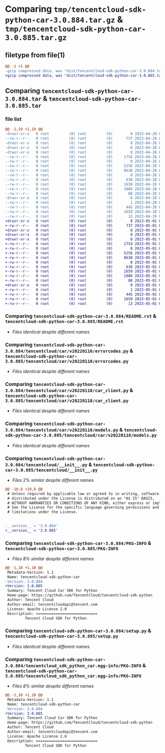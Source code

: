 # Comparing `tmp/tencentcloud-sdk-python-car-3.0.884.tar.gz` & `tmp/tencentcloud-sdk-python-car-3.0.885.tar.gz`

## filetype from file(1)

```diff
@@ -1 +1 @@
-gzip compressed data, was "dist/tencentcloud-sdk-python-car-3.0.884.tar", last modified: Fri Apr 28 02:06:57 2023, max compression
+gzip compressed data, was "dist/tencentcloud-sdk-python-car-3.0.885.tar", last modified: Mon May  1 00:30:13 2023, max compression
```

## Comparing `tencentcloud-sdk-python-car-3.0.884.tar` & `tencentcloud-sdk-python-car-3.0.885.tar`

### file list

```diff
@@ -1,19 +1,19 @@
-drwxr-xr-x   0 root         (0) root         (0)        0 2023-04-28 02:06:57.000000 tencentcloud-sdk-python-car-3.0.884/
--rw-r--r--   0 root         (0) root         (0)      737 2023-04-28 02:06:57.000000 tencentcloud-sdk-python-car-3.0.884/README.rst
-drwxr-xr-x   0 root         (0) root         (0)        0 2023-04-28 02:06:57.000000 tencentcloud-sdk-python-car-3.0.884/tencentcloud/
-drwxr-xr-x   0 root         (0) root         (0)        0 2023-04-28 02:06:57.000000 tencentcloud-sdk-python-car-3.0.884/tencentcloud/car/
-drwxr-xr-x   0 root         (0) root         (0)        0 2023-04-28 02:06:57.000000 tencentcloud-sdk-python-car-3.0.884/tencentcloud/car/v20220110/
--rw-r--r--   0 root         (0) root         (0)     1754 2023-04-28 02:06:57.000000 tencentcloud-sdk-python-car-3.0.884/tencentcloud/car/v20220110/errorcodes.py
--rw-r--r--   0 root         (0) root         (0)        0 2023-04-28 02:06:57.000000 tencentcloud-sdk-python-car-3.0.884/tencentcloud/car/v20220110/__init__.py
--rw-r--r--   0 root         (0) root         (0)     5256 2023-04-28 02:06:57.000000 tencentcloud-sdk-python-car-3.0.884/tencentcloud/car/v20220110/car_client.py
--rw-r--r--   0 root         (0) root         (0)     8630 2023-04-28 02:06:57.000000 tencentcloud-sdk-python-car-3.0.884/tencentcloud/car/v20220110/models.py
--rw-r--r--   0 root         (0) root         (0)        0 2023-04-28 02:06:57.000000 tencentcloud-sdk-python-car-3.0.884/tencentcloud/car/__init__.py
--rw-r--r--   0 root         (0) root         (0)      630 2023-04-28 02:06:57.000000 tencentcloud-sdk-python-car-3.0.884/tencentcloud/__init__.py
--rw-r--r--   0 root         (0) root         (0)     1659 2023-04-28 02:06:57.000000 tencentcloud-sdk-python-car-3.0.884/PKG-INFO
--rw-r--r--   0 root         (0) root         (0)     1006 2023-04-28 02:06:57.000000 tencentcloud-sdk-python-car-3.0.884/setup.py
--rw-r--r--   0 root         (0) root         (0)       88 2023-04-28 02:06:57.000000 tencentcloud-sdk-python-car-3.0.884/setup.cfg
-drwxr-xr-x   0 root         (0) root         (0)        0 2023-04-28 02:06:57.000000 tencentcloud-sdk-python-car-3.0.884/tencentcloud_sdk_python_car.egg-info/
--rw-r--r--   0 root         (0) root         (0)        1 2023-04-28 02:06:57.000000 tencentcloud-sdk-python-car-3.0.884/tencentcloud_sdk_python_car.egg-info/dependency_links.txt
--rw-r--r--   0 root         (0) root         (0)      445 2023-04-28 02:06:57.000000 tencentcloud-sdk-python-car-3.0.884/tencentcloud_sdk_python_car.egg-info/SOURCES.txt
--rw-r--r--   0 root         (0) root         (0)     1659 2023-04-28 02:06:57.000000 tencentcloud-sdk-python-car-3.0.884/tencentcloud_sdk_python_car.egg-info/PKG-INFO
--rw-r--r--   0 root         (0) root         (0)       13 2023-04-28 02:06:57.000000 tencentcloud-sdk-python-car-3.0.884/tencentcloud_sdk_python_car.egg-info/top_level.txt
+drwxr-xr-x   0 root         (0) root         (0)        0 2023-05-01 00:30:13.000000 tencentcloud-sdk-python-car-3.0.885/
+-rw-r--r--   0 root         (0) root         (0)      737 2023-05-01 00:30:13.000000 tencentcloud-sdk-python-car-3.0.885/README.rst
+drwxr-xr-x   0 root         (0) root         (0)        0 2023-05-01 00:30:13.000000 tencentcloud-sdk-python-car-3.0.885/tencentcloud/
+drwxr-xr-x   0 root         (0) root         (0)        0 2023-05-01 00:30:13.000000 tencentcloud-sdk-python-car-3.0.885/tencentcloud/car/
+drwxr-xr-x   0 root         (0) root         (0)        0 2023-05-01 00:30:13.000000 tencentcloud-sdk-python-car-3.0.885/tencentcloud/car/v20220110/
+-rw-r--r--   0 root         (0) root         (0)     1754 2023-05-01 00:30:13.000000 tencentcloud-sdk-python-car-3.0.885/tencentcloud/car/v20220110/errorcodes.py
+-rw-r--r--   0 root         (0) root         (0)        0 2023-05-01 00:30:13.000000 tencentcloud-sdk-python-car-3.0.885/tencentcloud/car/v20220110/__init__.py
+-rw-r--r--   0 root         (0) root         (0)     5256 2023-05-01 00:30:13.000000 tencentcloud-sdk-python-car-3.0.885/tencentcloud/car/v20220110/car_client.py
+-rw-r--r--   0 root         (0) root         (0)     8630 2023-05-01 00:30:13.000000 tencentcloud-sdk-python-car-3.0.885/tencentcloud/car/v20220110/models.py
+-rw-r--r--   0 root         (0) root         (0)        0 2023-05-01 00:30:13.000000 tencentcloud-sdk-python-car-3.0.885/tencentcloud/car/__init__.py
+-rw-r--r--   0 root         (0) root         (0)      630 2023-05-01 00:30:13.000000 tencentcloud-sdk-python-car-3.0.885/tencentcloud/__init__.py
+-rw-r--r--   0 root         (0) root         (0)     1659 2023-05-01 00:30:13.000000 tencentcloud-sdk-python-car-3.0.885/PKG-INFO
+-rw-r--r--   0 root         (0) root         (0)     1006 2023-05-01 00:30:13.000000 tencentcloud-sdk-python-car-3.0.885/setup.py
+-rw-r--r--   0 root         (0) root         (0)       88 2023-05-01 00:30:13.000000 tencentcloud-sdk-python-car-3.0.885/setup.cfg
+drwxr-xr-x   0 root         (0) root         (0)        0 2023-05-01 00:30:13.000000 tencentcloud-sdk-python-car-3.0.885/tencentcloud_sdk_python_car.egg-info/
+-rw-r--r--   0 root         (0) root         (0)        1 2023-05-01 00:30:13.000000 tencentcloud-sdk-python-car-3.0.885/tencentcloud_sdk_python_car.egg-info/dependency_links.txt
+-rw-r--r--   0 root         (0) root         (0)      445 2023-05-01 00:30:13.000000 tencentcloud-sdk-python-car-3.0.885/tencentcloud_sdk_python_car.egg-info/SOURCES.txt
+-rw-r--r--   0 root         (0) root         (0)     1659 2023-05-01 00:30:13.000000 tencentcloud-sdk-python-car-3.0.885/tencentcloud_sdk_python_car.egg-info/PKG-INFO
+-rw-r--r--   0 root         (0) root         (0)       13 2023-05-01 00:30:13.000000 tencentcloud-sdk-python-car-3.0.885/tencentcloud_sdk_python_car.egg-info/top_level.txt
```

### Comparing `tencentcloud-sdk-python-car-3.0.884/README.rst` & `tencentcloud-sdk-python-car-3.0.885/README.rst`

 * *Files identical despite different names*

### Comparing `tencentcloud-sdk-python-car-3.0.884/tencentcloud/car/v20220110/errorcodes.py` & `tencentcloud-sdk-python-car-3.0.885/tencentcloud/car/v20220110/errorcodes.py`

 * *Files identical despite different names*

### Comparing `tencentcloud-sdk-python-car-3.0.884/tencentcloud/car/v20220110/car_client.py` & `tencentcloud-sdk-python-car-3.0.885/tencentcloud/car/v20220110/car_client.py`

 * *Files identical despite different names*

### Comparing `tencentcloud-sdk-python-car-3.0.884/tencentcloud/car/v20220110/models.py` & `tencentcloud-sdk-python-car-3.0.885/tencentcloud/car/v20220110/models.py`

 * *Files identical despite different names*

### Comparing `tencentcloud-sdk-python-car-3.0.884/tencentcloud/__init__.py` & `tencentcloud-sdk-python-car-3.0.885/tencentcloud/__init__.py`

 * *Files 2% similar despite different names*

```diff
@@ -10,8 +10,8 @@
 # Unless required by applicable law or agreed to in writing, software
 # distributed under the License is distributed on an "AS IS" BASIS,
 # WITHOUT WARRANTIES OR CONDITIONS OF ANY KIND, either express or implied.
 # See the License for the specific language governing permissions and
 # limitations under the License.
 
 
-__version__ = '3.0.884'
+__version__ = '3.0.885'
```

### Comparing `tencentcloud-sdk-python-car-3.0.884/PKG-INFO` & `tencentcloud-sdk-python-car-3.0.885/PKG-INFO`

 * *Files 8% similar despite different names*

```diff
@@ -1,10 +1,10 @@
 Metadata-Version: 1.1
 Name: tencentcloud-sdk-python-car
-Version: 3.0.884
+Version: 3.0.885
 Summary: Tencent Cloud Car SDK for Python
 Home-page: https://github.com/TencentCloud/tencentcloud-sdk-python
 Author: Tencent Cloud
 Author-email: tencentcloudapi@tencent.com
 License: Apache License 2.0
 Description: ============================
         Tencent Cloud SDK for Python
```

### Comparing `tencentcloud-sdk-python-car-3.0.884/setup.py` & `tencentcloud-sdk-python-car-3.0.885/setup.py`

 * *Files identical despite different names*

### Comparing `tencentcloud-sdk-python-car-3.0.884/tencentcloud_sdk_python_car.egg-info/PKG-INFO` & `tencentcloud-sdk-python-car-3.0.885/tencentcloud_sdk_python_car.egg-info/PKG-INFO`

 * *Files 8% similar despite different names*

```diff
@@ -1,10 +1,10 @@
 Metadata-Version: 1.1
 Name: tencentcloud-sdk-python-car
-Version: 3.0.884
+Version: 3.0.885
 Summary: Tencent Cloud Car SDK for Python
 Home-page: https://github.com/TencentCloud/tencentcloud-sdk-python
 Author: Tencent Cloud
 Author-email: tencentcloudapi@tencent.com
 License: Apache License 2.0
 Description: ============================
         Tencent Cloud SDK for Python
```

